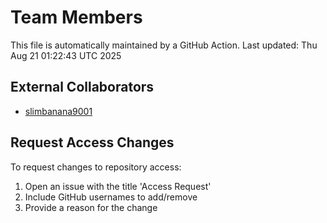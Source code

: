 # Team Members

This file is automatically maintained by a GitHub Action.
Last updated: Thu Aug 21 01:22:43 UTC 2025

## External Collaborators

- [slimbanana9001](https://github.com/slimbanana9001)

## Request Access Changes

To request changes to repository access:
1. Open an issue with the title 'Access Request'
2. Include GitHub usernames to add/remove
3. Provide a reason for the change
